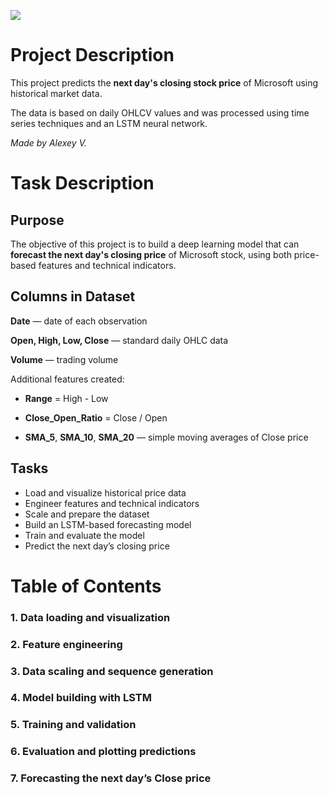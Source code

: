 ![](https://unsplash.com/photos/a-person-holding-a-business-card-in-front-of-a-computer-screen-onkUUiqTU0M)
# Project Description

This project predicts the **next day's closing stock price** of Microsoft using historical market data.

The data is based on daily OHLCV values and was processed using time series techniques and an LSTM neural network.

*Made by Alexey V.*



# Task Description

## Purpose

The objective of this project is to build a deep learning model that can **forecast the next day's closing price** of Microsoft stock, using both price-based features and technical indicators.


## Columns in Dataset

**Date** — date of each observation

**Open, High, Low, Close** — standard daily OHLC data

**Volume** — trading volume

Additional features created:

* **Range** = High - Low

* **Close\_Open\_Ratio** = Close / Open

* **SMA\_5**, **SMA\_10**, **SMA\_20** — simple moving averages of Close price



## Tasks

* Load and visualize historical price data
* Engineer features and technical indicators
* Scale and prepare the dataset
* Build an LSTM-based forecasting model
* Train and evaluate the model
* Predict the next day’s closing price



# Table of Contents

### 1. Data loading and visualization

### 2. Feature engineering

### 3. Data scaling and sequence generation

### 4. Model building with LSTM

### 5. Training and validation

### 6. Evaluation and plotting predictions

### 7. Forecasting the next day’s Close price